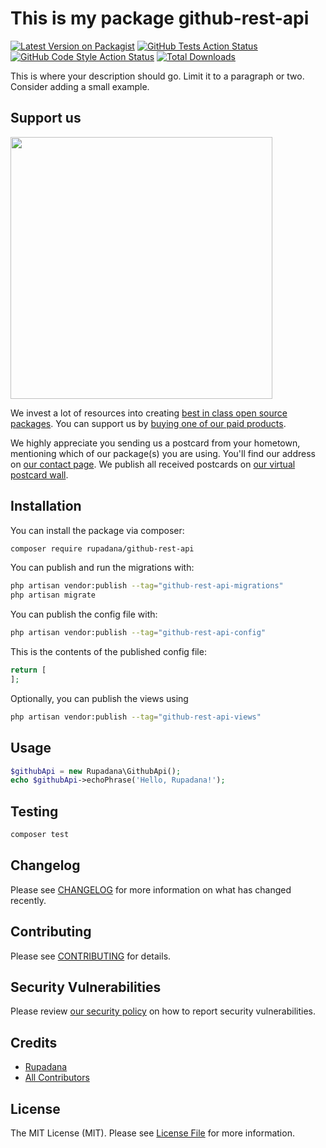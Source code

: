 # This is my package github-rest-api

[![Latest Version on Packagist](https://img.shields.io/packagist/v/rupadana/github-rest-api.svg?style=flat-square)](https://packagist.org/packages/rupadana/github-rest-api)
[![GitHub Tests Action Status](https://img.shields.io/github/actions/workflow/status/rupadana/github-rest-api/run-tests.yml?branch=main&label=tests&style=flat-square)](https://github.com/rupadana/github-rest-api/actions?query=workflow%3Arun-tests+branch%3Amain)
[![GitHub Code Style Action Status](https://img.shields.io/github/actions/workflow/status/rupadana/github-rest-api/fix-php-code-style-issues.yml?branch=main&label=code%20style&style=flat-square)](https://github.com/rupadana/github-rest-api/actions?query=workflow%3A"Fix+PHP+code+style+issues"+branch%3Amain)
[![Total Downloads](https://img.shields.io/packagist/dt/rupadana/github-rest-api.svg?style=flat-square)](https://packagist.org/packages/rupadana/github-rest-api)

This is where your description should go. Limit it to a paragraph or two. Consider adding a small example.

## Support us

[<img src="https://github-ads.s3.eu-central-1.amazonaws.com/github-rest-api.jpg?t=1" width="419px" />](https://spatie.be/github-ad-click/github-rest-api)

We invest a lot of resources into creating [best in class open source packages](https://spatie.be/open-source). You can support us by [buying one of our paid products](https://spatie.be/open-source/support-us).

We highly appreciate you sending us a postcard from your hometown, mentioning which of our package(s) you are using. You'll find our address on [our contact page](https://spatie.be/about-us). We publish all received postcards on [our virtual postcard wall](https://spatie.be/open-source/postcards).

## Installation

You can install the package via composer:

```bash
composer require rupadana/github-rest-api
```

You can publish and run the migrations with:

```bash
php artisan vendor:publish --tag="github-rest-api-migrations"
php artisan migrate
```

You can publish the config file with:

```bash
php artisan vendor:publish --tag="github-rest-api-config"
```

This is the contents of the published config file:

```php
return [
];
```

Optionally, you can publish the views using

```bash
php artisan vendor:publish --tag="github-rest-api-views"
```

## Usage

```php
$githubApi = new Rupadana\GithubApi();
echo $githubApi->echoPhrase('Hello, Rupadana!');
```

## Testing

```bash
composer test
```

## Changelog

Please see [CHANGELOG](CHANGELOG.md) for more information on what has changed recently.

## Contributing

Please see [CONTRIBUTING](CONTRIBUTING.md) for details.

## Security Vulnerabilities

Please review [our security policy](../../security/policy) on how to report security vulnerabilities.

## Credits

- [Rupadana](https://github.com/rupadana)
- [All Contributors](../../contributors)

## License

The MIT License (MIT). Please see [License File](LICENSE.md) for more information.

